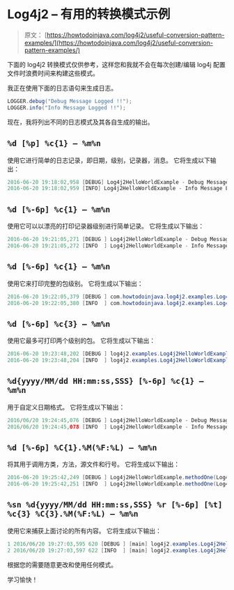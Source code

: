 # Log4j2 – 有用的转换模式示例

> 原文： [https://howtodoinjava.com/log4j2/useful-conversion-pattern-examples/](https://howtodoinjava.com/log4j2/useful-conversion-pattern-examples/)

下面的 log4j2 转换模式仅供参考，这样您和我就不会在每次创建/编辑 log4j 配置文件时浪费时间来构建这些模式。

我正在使用下面的日志语句来生成日志。

```java
LOGGER.debug("Debug Message Logged !!");
LOGGER.info("Info Message Logged !!");

```

现在，我将列出不同的日志模式及其各自生成的输出。

## `%d [%p] %c{1} – %m%n`

使用它进行简单的日志记录，即日期，级别，记录器，消息。 它将生成以下输出：

```java
2016-06-20 19:18:02,958 [DEBUG] Log4j2HelloWorldExample - Debug Message Logged !!
2016-06-20 19:18:02,959 [INFO] Log4j2HelloWorldExample - Info Message Logged !!

```

## `%d [%-6p] %c{1} – %m%n`

使用它可以以漂亮的打印记录器级别进行简单记录。 它将生成以下输出：

```java
2016-06-20 19:21:05,271 [DEBUG ] Log4j2HelloWorldExample - Debug Message Logged !!
2016-06-20 19:21:05,272 [INFO  ] Log4j2HelloWorldExample - Info Message Logged !!

```

## `%d [%-6p] %c{1} – %m%n`

使用它来打印完整的包级别。 它将生成以下输出：

```java
2016-06-20 19:22:05,379 [DEBUG ] com.howtodoinjava.log4j2.examples.Log4j2HelloWorldExample - Debug Message Logged !!
2016-06-20 19:22:05,380 [INFO  ] com.howtodoinjava.log4j2.examples.Log4j2HelloWorldExample - Info Message Logged !!

```

## `%d [%-6p] %c{3} – %m%n`

使用它最多可打印两个级别的包。 它将生成以下输出：

```java
2016-06-20 19:23:48,202 [DEBUG ] log4j2.examples.Log4j2HelloWorldExample - Debug Message Logged !!
2016-06-20 19:23:48,204 [INFO  ] log4j2.examples.Log4j2HelloWorldExample - Info Message Logged !!

```

## `%d{yyyy/MM/dd HH:mm:ss,SSS} [%-6p] %c{1} – %m%n`

用于自定义日期格式。 它将生成以下输出：

```java
2016/06/20 19:24:45,076 [DEBUG ] Log4j2HelloWorldExample - Debug Message Logged !!
2016/06/20 19:24:45,078 [INFO  ] Log4j2HelloWorldExample - Info Message Logged !!

```

## `%d [%-6p] %C{1}.%M(%F:%L) – %m%n`

将其用于调用方类，方法，源文件和行号。 它将生成以下输出：

```java
2016-06-20 19:25:42,249 [DEBUG ] Log4j2HelloWorldExample.methodOne(Log4j2HelloWorldExample.java:14) - Debug Message Logged !!
2016-06-20 19:25:42,251 [INFO  ] Log4j2HelloWorldExample.methodOne(Log4j2HelloWorldExample.java:15) - Info Message Logged !!

```

## `%sn %d{yyyy/MM/dd HH:mm:ss,SSS} %r [%-6p] [%t] %c{3} %C{3}.%M(%F:%L) – %m%n`

使用它来捕获上面讨论的所有内容。 它将生成以下输出：

```java
1 2016/06/20 19:27:03,595 620 [DEBUG ] [main] log4j2.examples.Log4j2HelloWorldExample log4j2.examples.Log4j2HelloWorldExample.main(Log4j2HelloWorldExample.java:14) - Debug Message Logged !!
2 2016/06/20 19:27:03,597 622 [INFO  ] [main] log4j2.examples.Log4j2HelloWorldExample log4j2.examples.Log4j2HelloWorldExample.main(Log4j2HelloWorldExample.java:15) - Info Message Logged !!

```

根据您的需要随意更改和使用任何模式。

学习愉快！